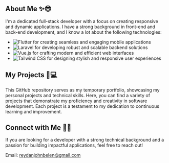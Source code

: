## About Me ✨😎

I'm a dedicated full-stack developer with a focus on creating responsive and dynamic applications. I have a strong background in front-end and back-end development, and I know a lot about the following technologies:

- ![Flutter](https://img.shields.io/badge/-Flutter-02569B?logo=flutter&logoColor=white&style=flat-square) for creating seamless and engaging mobile applications
- ![Laravel](https://img.shields.io/badge/-Laravel-FF2D20?logo=laravel&logoColor=white&style=flat-square) for developing robust and scalable backend solutions
- ![Vue.js](https://img.shields.io/badge/-Vue.js-4FC08D?logo=vue.js&logoColor=white&style=flat-square) for crafting modern and efficient web interfaces
- ![Tailwind CSS](https://img.shields.io/badge/-Tailwind%20CSS-38B2AC?logo=tailwind-css&logoColor=white&style=flat-square) for designing stylish and responsive user experiences
    
## My Projects 📜💻

This GitHub repository serves as my temporary portfolio, showcasing my personal projects and technical skills. Here, you can find a variety of projects that demonstrate my proficiency and creativity in software development. Each project is a testament to my dedication to continuous learning and improvement.

## Connect with Me 📧📞

If you are looking for a developer with a strong technical background and a passion for building impactful applications, feel free to reach out!

Email: reydanjohnbelen@gmail.com


<!--
**NekoIchigo/NekoIchigo** is a ✨ _special_ ✨ repository because its `README.md` (this file) appears on your GitHub profile.
## Hi there 👋
Here are some ideas to get you started:

- 🔭 I’m currently working on ...
- 🌱 I’m currently learning ...
- 👯 I’m looking to collaborate on ...
- 🤔 I’m looking for help with ...
- 💬 Ask me about ...
- 📫 How to reach me: ...
- 😄 Pronouns: ...
- ⚡ Fun fact: ...
-->
